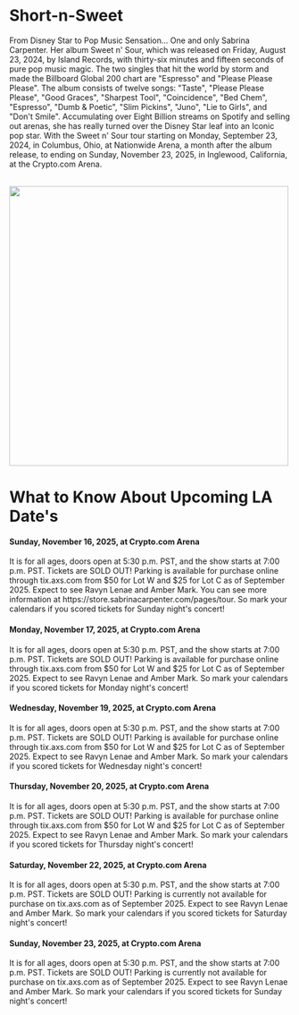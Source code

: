 # Short-n-Sweet
From Disney Star to Pop Music Sensation... One and only Sabrina Carpenter. Her album Sweet n' Sour, which was released on Friday, August 23, 2024, by Island Records, with thirty-six minutes and fifteen seconds of pure pop music magic. The two singles that hit the world by storm and made the Billboard Global 200 chart are "Espresso" and "Please Please Please". The album consists of twelve songs: "Taste", "Please Please Please", "Good Graces", "Sharpest Tool", "Coincidence", "Bed Chem", "Espresso", "Dumb & Poetic", "Slim Pickins", "Juno", "Lie to Girls", and "Don't Smile". Accumulating over Eight Billion streams on Spotify and selling out arenas, she has really turned over the Disney Star leaf into an Iconic pop star. With the Sweet n' Sour tour starting on Monday, September 23, 2024, in Columbus, Ohio, at Nationwide Arena, a month after the album release, to ending on Sunday, November 23, 2025, in Inglewood, California, at the Crypto.com Arena.

<br>
<img height="500" src="https://preview.redd.it/sabrina-carpenter-short-n-sweet-6th-album-out-on-august-23-v0-byf6nbop1e4d1.jpeg?width=1080&crop=smart&auto=webp&s=622d5ce99af91c8010d2773694315e4a61ac9fc8" />
<br>
<h1> What to Know About Upcoming LA Date's </h1>
<h4>Sunday, November 16, 2025, at Crypto.com Arena</h4>
<p> It is for all ages, doors open at 5:30 p.m. PST, and the show starts at 7:00 p.m. PST. Tickets are SOLD OUT! Parking is available for purchase online through tix.axs.com from $50 for Lot W and $25 for Lot C as of September 2025. Expect to see Ravyn Lenae and Amber Mark. You can see more information at https://store.sabrinacarpenter.com/pages/tour. So mark your calendars if you scored tickets for Sunday night's concert! </p>
<h4>Monday, November 17, 2025, at Crypto.com Arena</h4>
<p> It is for all ages, doors open at 5:30 p.m. PST, and the show starts at 7:00 p.m. PST. Tickets are SOLD OUT! Parking is available for purchase online through tix.axs.com from $50 for Lot W and $25 for Lot C as of September 2025. Expect to see Ravyn Lenae and Amber Mark. So mark your calendars if you scored tickets for Monday night's concert! </p>
<h4>Wednesday, November 19, 2025, at Crypto.com Arena</h4>
<p> It is for all ages, doors open at 5:30 p.m. PST, and the show starts at 7:00 p.m. PST. Tickets are SOLD OUT! Parking is available for purchase online through tix.axs.com from $50 for Lot W and $25 for Lot C as of September 2025. Expect to see Ravyn Lenae and Amber Mark. So mark your calendars if you scored tickets for Wednesday night's concert! </p>
<h4>Thursday, November 20, 2025, at Crypto.com Arena</h4>
<p> It is for all ages, doors open at 5:30 p.m. PST, and the show starts at 7:00 p.m. PST. Tickets are SOLD OUT! Parking is available for purchase online through tix.axs.com from $50 for Lot W and $25 for Lot C as of September 2025. Expect to see Ravyn Lenae and Amber Mark. So mark your calendars if you scored tickets for Thursday night's concert! </p>
<h4> Saturday, November 22, 2025, at Crypto.com Arena</h4>
<p> It is for all ages, doors open at 5:30 p.m. PST, and the show starts at 7:00 p.m. PST. Tickets are SOLD OUT! Parking is currently not available for purchase on tix.axs.com as of September 2025. Expect to see Ravyn Lenae and Amber Mark. So mark your calendars if you scored tickets for Saturday night's concert! </p>
<h4>Sunday, November 23, 2025, at Crypto.com Arena</h4>
<p> It is for all ages, doors open at 5:30 p.m. PST, and the show starts at 7:00 p.m. PST. Tickets are SOLD OUT! Parking is currently not available for purchase on tix.axs.com as of September 2025. Expect to see Ravyn Lenae and Amber Mark. So mark your calendars if you scored tickets for Sunday night's concert! </p>
